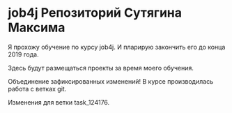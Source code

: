 # job4j Репозиторий Сутягина Максима

Я прохожу обучение по курсу job4j. И пларирую закончить его до конца 2019 года.

Здесь будут размещаться проекты за время моего обучения.

Объединение зафиксированных изменений!
В курсе производилась работа с ветках git.


Изменения для ветки task_124176.
